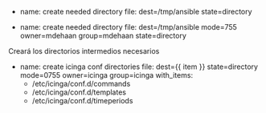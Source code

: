 - name: create needed directory
  file: dest=/tmp/ansible state=directory

- name: create needed directory
  file: dest=/tmp/ansible mode=755 owner=mdehaan group=mdehaan state=directory

Creará los directorios intermedios necesarios


- name: create icinga conf directories
  file: dest={{ item }} state=directory
        mode=0755 owner=icinga group=icinga 
  with_items:
    - /etc/icinga/conf.d/commands
    - /etc/icinga/conf.d/templates
    - /etc/icinga/conf.d/timeperiods

